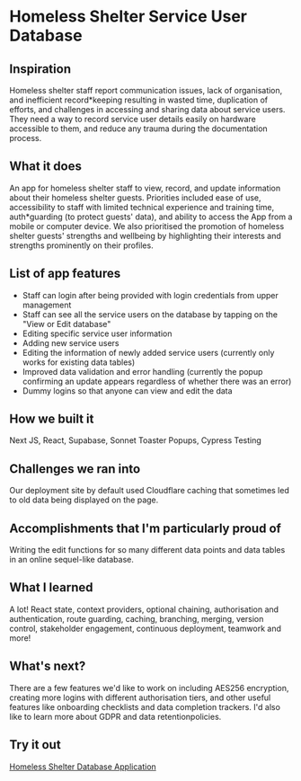 
# Homeless Shelter Service User Database

## Inspiration
Homeless shelter staff report communication issues, lack of organisation, and inefficient record*keeping resulting in wasted time, duplication of efforts, and challenges in accessing and sharing data about service users. They need a way to record service user details easily on hardware  accessible to them, and reduce any trauma during the documentation process.

## What it does
An app for homeless shelter staff to view, record, and update information about their homeless shelter guests. Priorities included ease of use, accessibility to staff with limited technical experience and training time, auth*guarding (to protect guests' data), and ability to access the App from a mobile or computer device. We also prioritised the promotion of homeless shelter guests' strengths and wellbeing by highlighting their interests and strengths prominently on their profiles.

## List of app features 
* Staff can login after being provided with login credentials from upper management
* Staff can see all the service users on the database by tapping on the "View or Edit database"
* Editing specific service user information
* Adding new service users
* Editing the information of newly added service users (currently only works for existing data tables)
* Improved data validation and error handling (currently the popup confirming an update appears regardless of whether there was an error)
* Dummy logins so that anyone can view and edit the data

## How we built it
Next JS, React, Supabase, Sonnet Toaster Popups, Cypress Testing

## Challenges we ran into
Our deployment site by default used Cloudflare caching that sometimes led to old data being displayed on the page. 

## Accomplishments that I'm particularly proud of
Writing the edit functions for so many different data points and data tables in an online sequel-like database.

## What I learned
A lot! React state, context providers, optional chaining, authorisation and authentication, route guarding, caching, branching, merging, version control, stakeholder engagement, continuous deployment, teamwork and more! 

## What's next?
There are a few features we'd like to work on including AES256 encryption, creating more logins with different authorisation tiers, and other useful features like onboarding checklists and data completion trackers. I'd also like to learn more about GDPR and data retentionpolicies.

## Try it out
[Homeless Shelter Database Application](https://secure-nextjs-homeless-shelter-database.vercel.app//)
